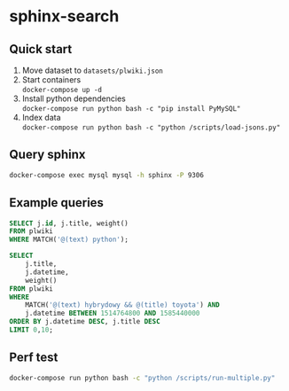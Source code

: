 # sphinx-search

## Quick start

1. Move dataset to `datasets/plwiki.json`
2. Start containers \
`docker-compose up -d`
3. Install python dependencies \
`docker-compose run python bash -c "pip install PyMySQL"`
4. Index data \
`docker-compose run python bash -c "python /scripts/load-jsons.py"`

## Query sphinx

```bash
docker-compose exec mysql mysql -h sphinx -P 9306
```

## Example queries

```sql
SELECT j.id, j.title, weight()
FROM plwiki
WHERE MATCH('@(text) python');
```

```sql
SELECT
    j.title,
    j.datetime,
    weight()
FROM plwiki
WHERE
    MATCH('@(text) hybrydowy && @(title) toyota') AND
    j.datetime BETWEEN 1514764800 AND 1585440000
ORDER BY j.datetime DESC, j.title DESC
LIMIT 0,10;
```

## Perf test

```bash
docker-compose run python bash -c "python /scripts/run-multiple.py"
```
